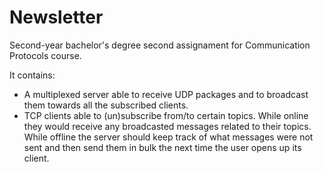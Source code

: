 
# Newsletter

Second-year bachelor's degree second assignament for Communication Protocols course.

It contains:
- A multiplexed server able to receive UDP packages and to broadcast them towards all the subscribed clients. 
- TCP clients able to (un)subscribe from/to certain topics. While online they would receive any broadcasted messages related to their topics.
While offline the server should keep track of what messages were not sent and then send them in bulk the next time the user opens up its client.

